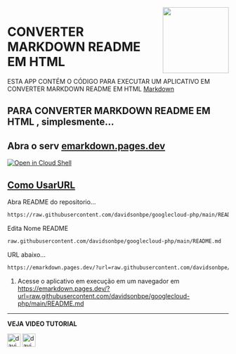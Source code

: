 <img src="https://emarkdown.pages.dev/d-framework/icon/512.png" min-width="150px" max-width="150px" width="150px" align="right" alt="">

# CONVERTER MARKDOWN README EM HTML

ESTA APP CONTÉM O CÓDIGO PARA EXECUTAR UM APLICATIVO EM CONVERTER MARKDOWN README EM HTML [Markdown][emarkdown.pages.dev]

[emarkdown.pages.dev]: https://emarkdown.pages.dev

PARA CONVERTER MARKDOWN README EM HTML , simplesmente...
----------

Abra o serv [emarkdown.pages.dev][emarkdown.pages.dev]
----------

[![Open in Cloud Shell](https://www.fullstackpython.com/img/logos/markdown.png)](https://emarkdown.pages.dev/?url=raw.githubusercontent.com/davidsonbpe/googlecloud-php/main/README.md)

[Como UsarURL](#UsarURL)
----------


Abra README do repositorio...
```bash
https://raw.githubusercontent.com/davidsonbpe/googlecloud-php/main/README.md

```

Edita Nome README

```bash
raw.githubusercontent.com/davidsonbpe/googlecloud-php/main/README.md

```

URL abaixo...
```bash
https://emarkdown.pages.dev/?url=raw.githubusercontent.com/davidsonbpe/googlecloud-php/main/README.md

```

1. Acesse o aplicativo em execução em um navegador em <https://emarkdown.pages.dev/?url=raw.githubusercontent.com/davidsonbpe/googlecloud-php/main/README.md>
--------



**VEJA VIDEO TUTORIAL**

[<img height="30" src="https://img.shields.io/badge/YouTube-FF0000?style=for-the-badge&logo=youtube&logoColor=white" alt="davidsonbpe | YouTube" />][youtube]
[<img height="30" src="https://img.shields.io/badge/Davidsonbpe-000000?style=for-the-badge&logo=Toggl&logoColor=white" alt="davidsonbpe | site" />][site]

[youtube]: https://www.youtube.com/channel/UCHqvw9v2Fp6o006lUskoigg/
[site]: https://davidsonbpe.blogspot.com
